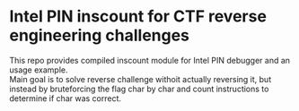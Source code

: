 # Intel PIN inscount for CTF reverse engineering challenges  
This repo provides compiled inscount module for Intel PIN debugger and an usage example.  
Main goal is to solve reverse challenge withoit actually reversing it, but instead by bruteforcing the flag char by char and count instructions to determine if char was correct.  

